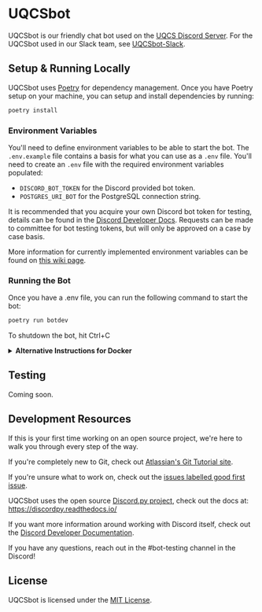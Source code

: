 # UQCSbot

UQCSbot is our friendly chat bot used on the [UQCS Discord Server](https://discord.uqcs.org). For the UQCSbot used in our Slack team, see [UQCSbot-Slack](https://github.com/uqcomputing/uqcsbot-slack).

## Setup & Running Locally

UQCSbot uses [Poetry](https://python-poetry.org/) for dependency management. Once you have Poetry setup on your machine, you can setup and install dependencies by running:

```bash
poetry install
```

### Environment Variables

You'll need to define environment variables to be able to start the bot. The `.env.example` file contains a basis for what you can use as a `.env` file. You'll need to create an `.env` file with the required environment variables populated:

* `DISCORD_BOT_TOKEN` for the Discord provided bot token.
* `POSTGRES_URI_BOT` for the PostgreSQL connection string.

It is recommended that you acquire your own Discord bot token for testing, details can be found in the [Discord Developer Docs](https://discord.com/developers/docs/getting-started#creating-an-app). Requests can be made to committee for bot testing tokens, but will only be approved on a case by case basis.

More information for currently implemented environment variables can be found on [this wiki page](https://github.com/UQComputingSociety/uqcsbot-discord/wiki/Tokens-and-Environment-Variables).

### Running the Bot

Once you have a .env file, you can run the following command to start the bot:

```sh
poetry run botdev
```

To shutdown the bot, hit Ctrl+C

<details>
<summary><b>Alternative Instructions for Docker</b></summary>

UQCSbot is deployed using [Docker](https://docker.com). If you're familiar with it or want to fully simulate the production environment, you can follow these instructions instead.

If you're going to use Docker as your dev environment, make sure you have:
* [Docker](https://docs.docker.com/engine/install/)
* [Docker Compose](https://docs.docker.com/compose/install/)

To build and start Docker, you can run: (Note that depending on how Docker is configured, you may need to prepend `sudo`)
```
docker-compose up -d --build
```

To shut down the Docker environment, run:
```
docker-compose down
```
</details>

## Testing

Coming soon.

## Development Resources

If this is your first time working on an open source project, we're here to walk you through every step of the way.

If you're completely new to Git, check out [Atlassian's Git Tutorial site](https://www.atlassian.com/git).

<!-- If you're feeling ready to start working on the repository, check out this tutorial on forking and creating a pull request: ** TODO **  -->

If you're unsure what to work on, check out the [issues labelled good first issue](https://github.com/UQComputingSociety/uqcsbot-discord/labels/good%20first%20issue).

UQCSbot uses the open source [Discord.py project](https://github.com/Rapptz/discord.py), check out the docs at: <https://discordpy.readthedocs.io/>

If you want more information around working with Discord itself, check out the [Discord Developer Documentation](https://discord.com/developers/docs).

If you have any questions, reach out in the #bot-testing channel in the Discord!

## License

UQCSbot is licensed under the [MIT License](LICENSE).
